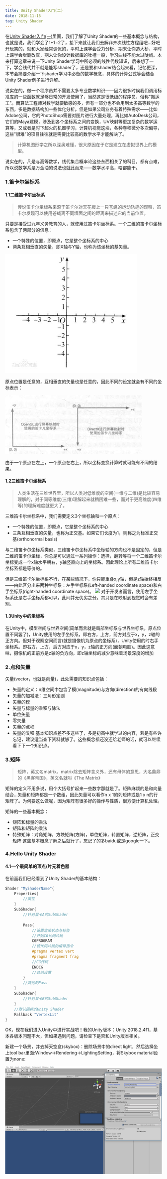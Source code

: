 ```yaml
---
title: Unity Shader入门(二)
date: 2018-11-15
tag: Unity Shader
---
```

在[Unity Shader入门(一)](https://nature-god.github.io/2018/11/09/d_shaderLearning01/)里面，我们了解了Unity Shader的一些基本概念与结构，也就是说，我们学会了1+1=2了，接下来就让我们去解非齐次线性方程组吧...好吧开玩笑的，就和大家经常调侃的，平时上课学会受力分析，期末让你造大桥，平时上课学会增删改查，期末让你设计数据库的吐槽一般，学习曲线不能太过陡峭。本来打算这章来说一下Unity Shader学习中所必须的线性代数知识，后来想了一下，学会线代并不就是能写shader了，还是要和shader结合起来看，记忆更深，本节会简要介绍一下shader学习中必备的数学概念，具体的计算公式等会结合Unity Shader例子进行详解。

说实在的，做一个程序员并不需要太多专业数学知识——因为很多时候我们调用标准库的一些函数就足够日常的开发使用了，当然这是很低级的程序员，俗称"搬运工"。而算法工程师对数学就要敏感的多，但有一部分也不会用到太多高等数学的东西，多是数据结构加一些优化分析。但是如果公司业务有着特殊需求——比如Adobe公司，它的PhotoShop需要对图片进行大量处理，再比如AutoDesk公司，它们的Maya建模，涉及到各个坐标系之间的变换，UV映射等更加复杂的数学运算等，又或者是时下超火的机器学习，计算机视觉这块，各种卷积微分多次偏导，这些"很难"的项目往往就是需要比较高的数学水平才能解决了。

>计算机图形学之所以深奥难懂，很大原因在于它是建立在虚拟世界上的模型。

说实在的，凡是与高等数学，线代集合概率论这些东西相关了的科目，都有点难，所以说数学系是万金油的说法也就此而来——数学水平高，啥都能干。
### 1.笛卡尔坐标系
#### 1.1二维笛卡尔坐标系
>传说笛卡尔坐标系来源于笛卡尔对天花板上一只苍蝇的运动轨迹的观察，笛卡尔发现可以使用苍蝇离不同墙面之间的距离来描述它的当前位置。

只要是接受过九年义务教育的人，就使用过笛卡尔坐标系。一个二维的笛卡尔坐标系包含了两部分的信息：
* 一个特殊的位置，即原点，它是整个坐标系的中心
* 两条互相垂直的矢量，即X轴与Y轴，也称为该坐标的基矢量。
  
<img src="https://raw.githubusercontent.com/nature-god/MarkdownPhotos/master/Blog_Shader02/dikaer.png"/>

原点位置是任意的，互相垂直的矢量也是任意的，因此不同的设定就会有不同的坐标表示：

<img src="https://raw.githubusercontent.com/nature-god/MarkdownPhotos/master/Blog_Shader02/DiffCoordinate.png"/>

由于一个原点在左上，一个原点在右上，所以坐标变换计算时就可能有不同的结果。
#### 1.2三维笛卡尔坐标系
>人类生活在三维世界里，所以人类对低维度的空间(一维与二维)是比较容易理解的，对于同等维度(三维)理解起来就稍困难一些，而对于更高维度(四维等)的理解难度就更大了。

三维笛卡尔坐标系中，我们需要定义3个坐标轴和一个原点：
* 一个特殊的位置，即原点，它是整个坐标系的中心
* 三条互相垂直的矢量，也称为正交基。如果它们长度为1，则称之为标准正交基(orthonormal basis)

与二维笛卡尔坐标系类似，三维笛卡尔坐标系中坐标轴的方向也不是固定的，但是二维的笛卡尔坐标，你总是可以通过一系列操作：选择，翻转等将一个二维笛卡尔坐标变成一个x轴水平朝右，y轴竖直向上的坐标系。因此理论上所有二维笛卡尔坐标系都是等价的。

但是三维笛卡尔坐标系不行，在某些情况下，你只能重叠x,y轴，但是z轴始终相反——由此区分出来两种坐标系：左手坐标系(Left-handed coordinate space)和右手坐标系(right-handed coordinate space)。
<img src="LeftAndRight.png">
对于开发者而言，使用左手坐标系还是右手坐标系都可以，此间并无优劣之分。其只是在映射到视觉时会有差别。
#### 1.3Unity中的坐标系
在Unity中，模型空间与世界空间(简单而言就是局部坐标系与世界坐标系，原点位置不同罢了)，Unity使用的左手坐标系，即右方，上方，前方对应于x，y，z轴的正方向。但对于观察空间而言(就是摄像机为原点的坐标系)，Unity使用的时右手坐标系。即右方，上方，后方对应于x，y，z轴的正方向(面朝电脑)。因此这意味，摄像机的正前方是z轴的负方向，即z轴坐标的减少意味着场景深度的增加
### 2.点和矢量
矢量(vector，也就是向量)，此处需要的知识点包括：
* 矢量的定义：n维空间中包含了模(magnitude)与方向(direction)的有向线段
* 矢量的加减法：三角形定则
* 矢量的模
* 矢量与标量的乘积与除法
* 单位矢量
* 零矢量
* 矢量的点积
* 矢量的叉积
基本知识点差不多这些了，多是初高中就学过的内容，若是有些许忘记，建议适当查下资料就够了。这些概念都还没还给老师的话，就可以继续看下下一个知识点。
### 3.矩阵
>矩阵，英文名matrix。matrix除去矩阵含义外，还有母体的意思，大名鼎鼎的《黑客帝国》，英文名就叫《The Matrix》

矩阵的定义不用多说，用个大括号扩起来一些数字那就是了。矩阵麻烦的是和向量结合...矢量和矩阵都是一个数组，因此矢量可以看作n x 1的列矩阵或是1 x n的行矩阵了。为何要这么做呢，因为矩阵有很多好的操作与性质，很方便计算机处理。

矩阵的一些基本概念：
* 矩阵和标量的乘法
* 矩阵和矩阵的乘法
* 特殊矩阵：对角矩阵，方块矩阵(方阵)，单位矩阵，转置矩阵，逆矩阵，正交矩阵
这些基本概念了解之后就行了，忘记了的多baidu或是google一下。
### 4.Hello Unity Shader
#### 4.1一个最简单的顶点/片元着色器
在前面我们已经看到了Unity Shader的基本结构：
```C
Shader "MyShaderName"{
    Properties{
        //属性
    }
    SubShader{
        //针对显卡A的SubShader
        
        Pass{
            //设置渲染状态与标签
            //开始CG代码片段
            CGPROGRAM
            //该代码片段的编译指令
            #pragma vertex vert
            #pragma fragment frag
            //CG代码
            ENDCG
            //其他设置
        }
        //其他的Pass
    }
    SubShader{
        //针对显卡B的SubShader
    }
    //默认回掉的Unity Shader
    Fallback "VertexLit"
}
```
OK，现在我们进入Unity中进行实战吧！我的Unity版本：Unity 2018.2.4f1，基本各版本问题不大，但如果遇到问题，请检查下是否和Unity版本相关。

新建一个场景，并去掉天空盒(skybox)：删除场景中的direct light，然后选择坐上tool bar里面:Window->Rendering->LightingSetting，将Skybox material设置为none:

<img src="https://raw.githubusercontent.com/nature-god/MarkdownPhotos/master/Blog_Shader02/unityscreen.png"/>

